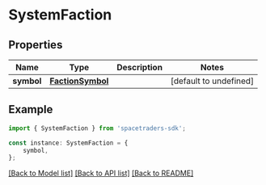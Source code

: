 # SystemFaction


## Properties

Name | Type | Description | Notes
------------ | ------------- | ------------- | -------------
**symbol** | [**FactionSymbol**](FactionSymbol.md) |  | [default to undefined]

## Example

```typescript
import { SystemFaction } from 'spacetraders-sdk';

const instance: SystemFaction = {
    symbol,
};
```

[[Back to Model list]](../README.md#documentation-for-models) [[Back to API list]](../README.md#documentation-for-api-endpoints) [[Back to README]](../README.md)
